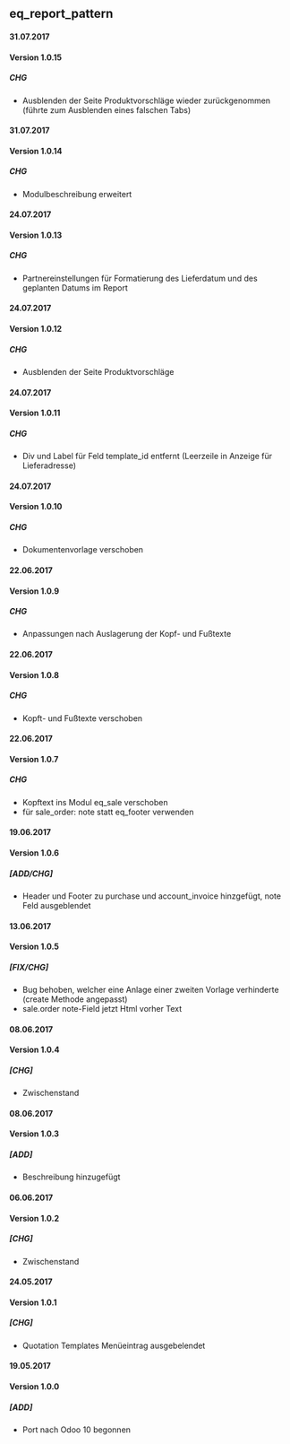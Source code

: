 ## eq_report_pattern 

#### 31.07.2017
#### Version 1.0.15
##### CHG
- Ausblenden der Seite Produktvorschläge wieder zurückgenommen (führte zum Ausblenden eines falschen Tabs)


#### 31.07.2017
#### Version 1.0.14
##### CHG
- Modulbeschreibung erweitert

#### 24.07.2017
#### Version 1.0.13
##### CHG
- Partnereinstellungen für Formatierung des Lieferdatum und des geplanten Datums im Report


#### 24.07.2017
#### Version 1.0.12
##### CHG
- Ausblenden der Seite Produktvorschläge


#### 24.07.2017
#### Version 1.0.11
##### CHG
- Div und Label für Feld template_id entfernt (Leerzeile in Anzeige für Lieferadresse)


#### 24.07.2017
#### Version 1.0.10
##### CHG
- Dokumentenvorlage verschoben

#### 22.06.2017
#### Version 1.0.9
##### CHG
- Anpassungen nach Auslagerung der Kopf- und Fußtexte


#### 22.06.2017
#### Version 1.0.8
##### CHG
- Kopft- und Fußtexte verschoben


#### 22.06.2017
#### Version 1.0.7
##### CHG
- Kopftext ins Modul eq_sale verschoben
- für sale_order: note statt eq_footer verwenden


#### 19.06.2017
#### Version 1.0.6
##### [ADD/CHG]
- Header und Footer zu purchase und account_invoice hinzgefügt, note Feld ausgeblendet

#### 13.06.2017
#### Version 1.0.5
##### [FIX/CHG]
- Bug behoben, welcher eine Anlage einer zweiten Vorlage verhinderte (create Methode angepasst)
- sale.order note-Field jetzt Html vorher Text

#### 08.06.2017
#### Version 1.0.4
##### [CHG]
- Zwischenstand

#### 08.06.2017
#### Version 1.0.3
##### [ADD]
- Beschreibung hinzugefügt

#### 06.06.2017
#### Version 1.0.2
##### [CHG]
- Zwischenstand

#### 24.05.2017
#### Version 1.0.1
##### [CHG]
- Quotation Templates Menüeintrag ausgebelendet

#### 19.05.2017
#### Version 1.0.0
##### [ADD]
- Port nach Odoo 10 begonnen